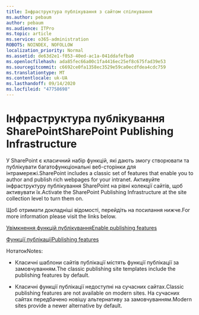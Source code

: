 ```yaml
---
title: Інфраструктура публікування з сайтом спілкування
ms.author: pebaum
author: pebaum
ms.audience: ITPro
ms.topic: article
ms.service: o365-administration
ROBOTS: NOINDEX, NOFOLLOW
localization_priority: Normal
ms.assetid: de63d2e1-f053-40ed-ac1a-041ddafefba0
ms.openlocfilehash: ada85fec66a00c1fa4416ec25ef8c675fad39e53
ms.sourcegitcommit: c6692ce0fa1358ec3529e59ca0ecdfdea4cdc759
ms.translationtype: MT
ms.contentlocale: uk-UA
ms.lasthandoff: 09/14/2020
ms.locfileid: "47758698"
---
```

# <a name="sharepoint-publishing-infrastructure"></a><span data-ttu-id="6f9cf-102">Інфраструктура публікування SharePoint</span><span class="sxs-lookup"><span data-stu-id="6f9cf-102">SharePoint Publishing Infrastructure</span></span>


<span data-ttu-id="6f9cf-103">У SharePoint є класичний набір функцій, які дають змогу створювати та публікувати багатофункціональні веб-сторінки для інтрамережі.</span><span class="sxs-lookup"><span data-stu-id="6f9cf-103">SharePoint includes a classic set of features that enable you to author and publish rich webpages for your intranet.</span></span> <span data-ttu-id="6f9cf-104">Активуйте інфраструктуру публікування SharePoint на рівні колекції сайтів, щоб активувати їх.</span><span class="sxs-lookup"><span data-stu-id="6f9cf-104">Activate the SharePoint Publishing Infrastructure at the site collection level to turn them on.</span></span>

<span data-ttu-id="6f9cf-105">Щоб отримати докладніші відомості, перейдіть на посилання нижче.</span><span class="sxs-lookup"><span data-stu-id="6f9cf-105">For more information please visit the links below.</span></span>

[<span data-ttu-id="6f9cf-106">Увімкнення функцій публікування</span><span class="sxs-lookup"><span data-stu-id="6f9cf-106">Enable publishing features</span></span>](https://support.office.com/article/Enable-publishing-features-479677A6-8B33-4AC7-907D-071C1C7E4518)

[<span data-ttu-id="6f9cf-107">Функції публікації</span><span class="sxs-lookup"><span data-stu-id="6f9cf-107">Publishing features</span></span>](https://support.office.com/article/Features-enabled-in-a-SharePoint-Online-publishing-site-3AB3810C-3C2C-4361-9D0E-0CBE666EA0B0?wt.mc_id=O365_Portal_MMaven#__toc336865553)

<span data-ttu-id="6f9cf-108">Нотаток</span><span class="sxs-lookup"><span data-stu-id="6f9cf-108">Notes:</span></span>

- <span data-ttu-id="6f9cf-109">Класичні шаблони сайтів публікації містять функції публікації за замовчуванням.</span><span class="sxs-lookup"><span data-stu-id="6f9cf-109">The classic publishing site templates include the publishing features by default.</span></span>

- <span data-ttu-id="6f9cf-110">Класичні функції публікації недоступні на сучасних сайтах.</span><span class="sxs-lookup"><span data-stu-id="6f9cf-110">Classic publishing features are not available on modern sites.</span></span> <span data-ttu-id="6f9cf-111">На сучасних сайтах передбачено новішу альтернативу за замовчуванням.</span><span class="sxs-lookup"><span data-stu-id="6f9cf-111">Modern sites provide a newer alternative by default.</span></span>

